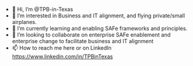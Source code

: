 - 👋 Hi, I’m @TPB-in-Texas
- 👀 I’m interested in Business and IT alignment, and flying private/small airplanes.
- 🌱 I’m currently learning and enabling SAFe frameworks and principles.
- 💞️ I’m looking to collaborate on enterprise SAFe enablement and enterprise change to facilitate business and IT alignment
- 📫 How to reach me here or on LinkedIn https://www.linkedin.com/in/TPBinTexas

<!---
TPB-in-Texas/TPB-in-Texas is a ✨ special ✨ repository because its `README.md` (this file) appears on your GitHub profile.
You can click the Preview link to take a look at your changes.
--->
